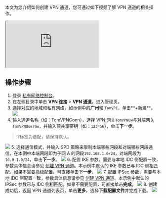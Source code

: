 本文为您介绍如何创建 VPN 通道，您可通过如下视频了解 VPN 通道的相关操作。
<div class="doc-video-mod"><iframe src="https://cloud.tencent.com/edu/learning/quick-play/1786-20144?source=gw.doc.media&withPoster=1&notip=1"></iframe></div>


## 操作步骤
1. 登录 [私有网络控制台](https://console.cloud.tencent.com/vpc/vpc?rid=1)。
2. 在左侧目录中单击 **VPN 连接** > **VPN 通道**，进入管理页。
3. 选择对应的地域和私有网络，如示例中的**广州**和 `TomVPC`，单击**+新建**。
 ![](https://main.qcloudimg.com/raw/736f88fd2bbf5e75033d77fcf372586f.png)
4. 输入通道名称（如：TomVPNConn），选择 VPN 网关`TomVPNGw`与对端网关`TomVPNUserGw`，并输入预共享密钥（如：`123456`），单击**下一步**。
>?标签为选配，请保持默认。
>
![](https://qcloudimg.tencent-cloud.cn/raw/0a0f25810d4d5a0c26529cc0f320775f.png)
5. 选择通信模式，并输入 SPD 策略来限制本端哪些网段和对端哪些网段通信，在本例中本端网段即为子网 A 的网段`192.168.1.0/24`，对端网段为`10.0.1.0/24`，单击**下一步**。
![](https://qcloudimg.tencent-cloud.cn/raw/0a9b332c3936725cc0a1bbf9e238f311.png)
6. 配置 IKE 参数，需要与本地 IDC 侧配置一致，参数具体信息请参见 [创建 VPN 通道](https://cloud.tencent.com/document/product/554/52864)。本示例中默认的 IKE 参数已与 IDC 侧相匹配。如果不需要高级配置，可直接单击**下一步**。
 ![](https://main.qcloudimg.com/raw/c370884071d8dd5424be80bbef1e9aec.png)
7. 配置 IPSec 参数，需要与本地 IDC 侧配置一致，参数具体信息请参见 [创建 VPN 通道](https://cloud.tencent.com/document/product/554/52864)。本示例中默认的 IPSec 参数已与 IDC 侧相匹配。如果不需要配置，可直接单击**完成**。
 ![](https://main.qcloudimg.com/raw/6c67f435c015fb6d2e03ed96dc61b7f7.png)
8. 创建成功后，返回 VPN 通道列表页，单击**更多**，选择**下载配置文件**并完成下载。
![](https://qcloudimg.tencent-cloud.cn/raw/96a92a39e1f65c42eadd069882e57131.png)
